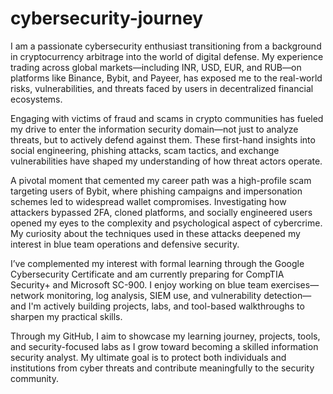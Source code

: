 # cybersecurity-journey
I am a passionate cybersecurity enthusiast transitioning from a background in cryptocurrency arbitrage into the world of digital defense. My experience trading across global markets—including INR, USD, EUR, and RUB—on platforms like Binance, Bybit, and Payeer, has exposed me to the real-world risks, vulnerabilities, and threats faced by users in decentralized financial ecosystems.

Engaging with victims of fraud and scams in crypto communities has fueled my drive to enter the information security domain—not just to analyze threats, but to actively defend against them. These first-hand insights into social engineering, phishing attacks, scam tactics, and exchange vulnerabilities have shaped my understanding of how threat actors operate.

A pivotal moment that cemented my career path was a high-profile scam targeting users of Bybit, where phishing campaigns and impersonation schemes led to widespread wallet compromises. Investigating how attackers bypassed 2FA, cloned platforms, and socially engineered users opened my eyes to the complexity and psychological aspect of cybercrime. My curiosity about the techniques used in these attacks deepened my interest in blue team operations and defensive security.

I’ve complemented my interest with formal learning through the Google Cybersecurity Certificate and am currently preparing for CompTIA Security+ and Microsoft SC-900. I enjoy working on blue team exercises—network monitoring, log analysis, SIEM use, and vulnerability detection—and I'm actively building projects, labs, and tool-based walkthroughs to sharpen my practical skills.

Through my GitHub, I aim to showcase my learning journey, projects, tools, and security-focused labs as I grow toward becoming a skilled information security analyst. My ultimate goal is to protect both individuals and institutions from cyber threats and contribute meaningfully to the security community.
